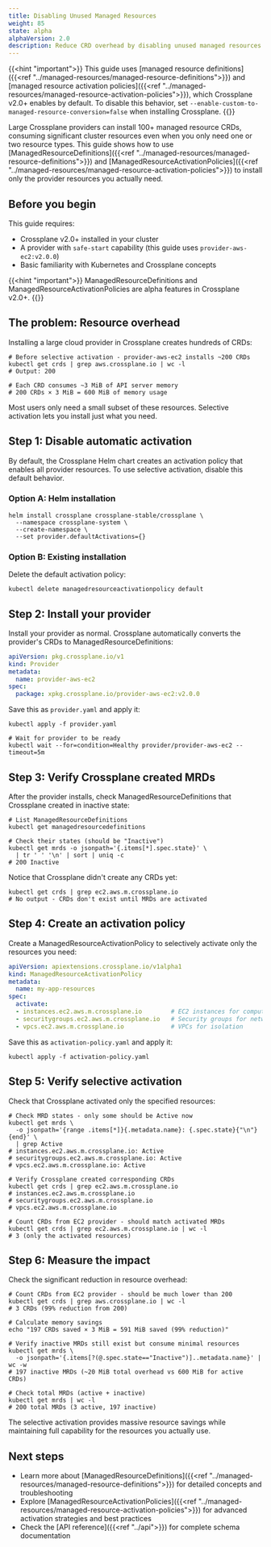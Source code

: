 ```yaml
---
title: Disabling Unused Managed Resources
weight: 85
state: alpha
alphaVersion: 2.0
description: Reduce CRD overhead by disabling unused managed resources
---
```


{{<hint "important">}}
This guide uses
[managed resource definitions]({{<ref "../managed-resources/managed-resource-definitions">}})
and
[managed resource activation policies]({{<ref "../managed-resources/managed-resource-activation-policies">}}),
which Crossplane v2.0+ enables by default. To disable this behavior, set
`--enable-custom-to-managed-resource-conversion=false` when installing
Crossplane.
{{</hint>}}

Large Crossplane providers can install 100+ managed resource CRDs, consuming
significant cluster resources even when you only need one or two resource
types. This guide shows how to use
[ManagedResourceDefinitions]({{<ref "../managed-resources/managed-resource-definitions">}})
and
[ManagedResourceActivationPolicies]({{<ref "../managed-resources/managed-resource-activation-policies">}})
to install only the provider resources you actually need.

## Before you begin

This guide requires:

- Crossplane v2.0+ installed in your cluster
- A provider with `safe-start` capability (this guide uses
  `provider-aws-ec2:v2.0.0`)
- Basic familiarity with Kubernetes and Crossplane concepts

{{<hint "important">}}
ManagedResourceDefinitions and ManagedResourceActivationPolicies are alpha
features in Crossplane v2.0+.
{{</hint>}}

## The problem: Resource overhead

Installing a large cloud provider in Crossplane creates hundreds of CRDs:

```shell
# Before selective activation - provider-aws-ec2 installs ~200 CRDs
kubectl get crds | grep aws.crossplane.io | wc -l
# Output: 200

# Each CRD consumes ~3 MiB of API server memory
# 200 CRDs × 3 MiB = 600 MiB of memory usage
```

Most users only need a small subset of these resources. Selective activation
lets you install just what you need.

## Step 1: Disable automatic activation

By default, the Crossplane Helm chart creates an activation policy that
enables all provider resources. To use selective activation, disable this
default behavior.

<!-- vale Google.Headings = NO -->
### Option A: Helm installation
<!-- vale Google.Headings = YES -->

```shell
helm install crossplane crossplane-stable/crossplane \
  --namespace crossplane-system \
  --create-namespace \
  --set provider.defaultActivations={}
```

<!-- vale Google.Headings = NO -->
### Option B: Existing installation
<!-- vale Google.Headings = YES -->

Delete the default activation policy:

```shell
kubectl delete managedresourceactivationpolicy default
```

## Step 2: Install your provider

Install your provider as normal. Crossplane automatically converts the
provider's CRDs to ManagedResourceDefinitions:

```yaml
apiVersion: pkg.crossplane.io/v1
kind: Provider
metadata:
  name: provider-aws-ec2
spec:
  package: xpkg.crossplane.io/provider-aws-ec2:v2.0.0
```

Save this as `provider.yaml` and apply it:

```shell
kubectl apply -f provider.yaml

# Wait for provider to be ready
kubectl wait --for=condition=Healthy provider/provider-aws-ec2 --timeout=5m
```

## Step 3: Verify Crossplane created MRDs

<!-- vale Google.WordList = NO -->
After the provider installs, check ManagedResourceDefinitions that Crossplane
created in inactive state:
<!-- vale Google.WordList = YES -->

```shell
# List ManagedResourceDefinitions
kubectl get managedresourcedefinitions

# Check their states (should be "Inactive")
kubectl get mrds -o jsonpath='{.items[*].spec.state}' \
  | tr ' ' '\n' | sort | uniq -c
# 200 Inactive
```

Notice that Crossplane didn't create any CRDs yet:

```shell
kubectl get crds | grep ec2.aws.m.crossplane.io
# No output - CRDs don't exist until MRDs are activated
```

## Step 4: Create an activation policy

Create a ManagedResourceActivationPolicy to selectively activate only the
resources you need:

```yaml
apiVersion: apiextensions.crossplane.io/v1alpha1
kind: ManagedResourceActivationPolicy
metadata:
  name: my-app-resources
spec:
  activate:
  - instances.ec2.aws.m.crossplane.io        # EC2 instances for compute
  - securitygroups.ec2.aws.m.crossplane.io   # Security groups for networking
  - vpcs.ec2.aws.m.crossplane.io             # VPCs for isolation
```

Save this as `activation-policy.yaml` and apply it:

```shell
kubectl apply -f activation-policy.yaml
```

## Step 5: Verify selective activation

<!-- vale Google.WordList = NO -->
Check that Crossplane activated only the specified resources:
<!-- vale Google.WordList = YES -->

```shell
# Check MRD states - only some should be Active now
kubectl get mrds \
  -o jsonpath='{range .items[*]}{.metadata.name}: {.spec.state}{"\n"}{end}' \
  | grep Active
# instances.ec2.aws.m.crossplane.io: Active
# securitygroups.ec2.aws.m.crossplane.io: Active
# vpcs.ec2.aws.m.crossplane.io: Active

# Verify Crossplane created corresponding CRDs
kubectl get crds | grep ec2.aws.m.crossplane.io
# instances.ec2.aws.m.crossplane.io
# securitygroups.ec2.aws.m.crossplane.io
# vpcs.ec2.aws.m.crossplane.io

# Count CRDs from EC2 provider - should match activated MRDs
kubectl get crds | grep ec2.aws.m.crossplane.io | wc -l
# 3 (only the activated resources)
```

## Step 6: Measure the impact

Check the significant reduction in resource overhead:

```shell
# Count CRDs from EC2 provider - should be much lower than 200
kubectl get crds | grep aws.crossplane.io | wc -l
# 3 CRDs (99% reduction from 200)

# Calculate memory savings
echo "197 CRDs saved × 3 MiB = 591 MiB saved (99% reduction)"

# Verify inactive MRDs still exist but consume minimal resources
kubectl get mrds \
  -o jsonpath='{.items[?(@.spec.state=="Inactive")]..metadata.name}' | wc -w
# 197 inactive MRDs (~20 MiB total overhead vs 600 MiB for active CRDs)

# Check total MRDs (active + inactive)
kubectl get mrds | wc -l
# 200 total MRDs (3 active, 197 inactive)
```

The selective activation provides massive resource savings while maintaining
full capability for the resources you actually use.

## Next steps

- Learn more about
  [ManagedResourceDefinitions]({{<ref "../managed-resources/managed-resource-definitions">}})
  for detailed concepts and troubleshooting
- Explore
  [ManagedResourceActivationPolicies]({{<ref "../managed-resources/managed-resource-activation-policies">}})
  for advanced activation strategies and best practices
- Check the [API reference]({{<ref "../api">}}) for complete schema
  documentation
